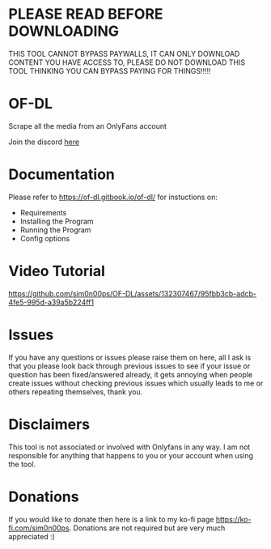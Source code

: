 # PLEASE READ BEFORE DOWNLOADING
THIS TOOL CANNOT BYPASS PAYWALLS, IT CAN ONLY DOWNLOAD CONTENT YOU HAVE ACCESS TO, PLEASE DO NOT DOWNLOAD THIS TOOL THINKING YOU CAN BYPASS PAYING FOR THINGS!!!!!

# OF-DL
Scrape all the media from an OnlyFans account

Join the discord [here](https://discord.com/invite/6bUW8EJ53j)

# Documentation
Please refer to https://of-dl.gitbook.io/of-dl/ for instuctions on:
- Requirements
- Installing the Program
- Running the Program
- Config options

# Video Tutorial




https://github.com/sim0n00ps/OF-DL/assets/132307467/95fbb3cb-adcb-4fe5-995d-a39a5b224ff1





# Issues
If you have any questions or issues please raise them on here, all I ask is that you please look back through previous issues to see if your issue or question has been fixed/answered already, it gets annoying when people create issues without checking previous issues which usually leads to me or others repeating themselves, thank you.

# Disclaimers
This tool is not associated or involved with Onlyfans in any way. 
I am not responsible for anything that happens to you or your account when using the tool.

# Donations
If you would like to donate then here is a link to my ko-fi page https://ko-fi.com/sim0n00ps. Donations are not required but are very much appreciated :)

